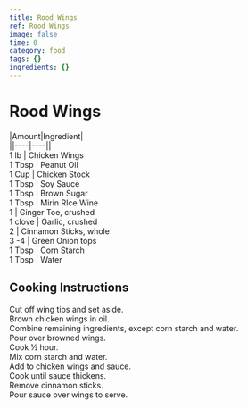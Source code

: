 ```yaml
---
title: Rood Wings
ref: Rood Wings
image: false
time: 0
category: food
tags: {}
ingredients: {}
---
```

# Rood Wings  
  
|Amount|Ingredient|  
||----|----||  
1 lb | Chicken Wings  
1 Tbsp | Peanut Oil  
1 Cup | Chicken Stock  
1 Tbsp | Soy Sauce  
1 Tbsp | Brown Sugar  
1 Tbsp | Mirin RIce Wine  
1 | Ginger Toe, crushed  
1 clove | Garlic, crushed  
2 | Cinnamon Sticks, whole  
3 -4 | Green Onion tops  
1 Tbsp | Corn Starch  
1 Tbsp | Water  
  
## Cooking Instructions  
Cut off wing tips and set aside.  
Brown chicken wings in oil.  
Combine remaining ingredients, except corn starch and water.  
Pour over browned wings.  
Cook ½ hour.  
Mix corn starch and water.  
Add to chicken wings and sauce.  
Cook until sauce thickens.  
Remove cinnamon sticks.  
Pour sauce over wings to serve.  